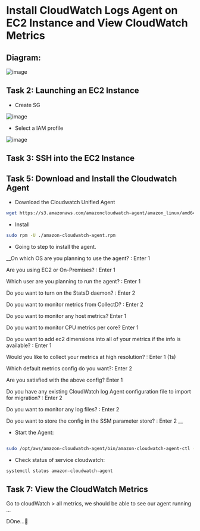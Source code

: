 #  Install CloudWatch Logs Agent on EC2 Instance and View CloudWatch Metrics


## Diagram:

![image](https://github.com/Tcarters/Cloud-Security-Journey/assets/71230412/ed857b28-eac7-4d38-af0a-33545e535b9c)


## Task 2: Launching an EC2 Instance

- Create SG
  
![image](https://github.com/Tcarters/Cloud-Security-Journey/assets/71230412/16c5df0d-00a4-415d-9557-11171e09c066)

- Select a IAM profile

![image](https://github.com/Tcarters/Cloud-Security-Journey/assets/71230412/0e81526a-9b3e-43b3-a3f6-eb22f62e6a58)


## Task 3: SSH into the EC2 Instance


## Task 5: Download and Install the Cloudwatch Agent

-  Download the Cloudwatch Unified Agent

```bash
wget https://s3.amazonaws.com/amazoncloudwatch-agent/amazon_linux/amd64/latest/amazon-cloudwatch-agent.rpm

```

- Install

```bash
sudo rpm -U ./amazon-cloudwatch-agent.rpm
```
- Going to step to install the agent.
  
__On which OS are you planning to use the agent? : Enter 1

Are you using EC2 or On-Premises? : Enter 1

Which user are you planning to run the agent? : Enter 1

Do you want to turn on the StatsD daemon? : Enter 2

Do you want to monitor metrics from CollectD? : Enter 2

Do you want to monitor any host metrics? Enter 1

Do you want to monitor CPU metrics per core? Enter 1

Do you want to add ec2 dimensions into all of your metrics if the info is available? : Enter 1

Would you like to collect your metrics at high resolution? : Enter 1 (1s)

Which default metrics config do you want?: Enter 2

Are you satisfied with the above config? Enter 1

Do you have any existing CloudWatch log Agent configuration file to import for migration? : Enter 2

Do you want to monitor any log files? : Enter 2

Do you want to store the config in the SSM parameter store? : Enter 2 __


- Start the Agent:

```bash

sudo /opt/aws/amazon-cloudwatch-agent/bin/amazon-cloudwatch-agent-ctl -a fetch-config -m ec2 -c file:/opt/aws/amazon-cloudwatch-agent/bin/config.json -s

```

- Check status of service cloudwatch:

```bash
systemctl status amazon-cloudwatch-agent

```

## Task 7: View the CloudWatch Metrics

Go to cloudWatch > all metrics, we should be able to see our agent running ...

DOne...🎌

